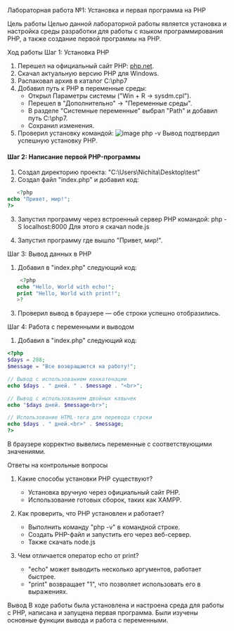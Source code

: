 Лабораторная работа №1: Установка и первая программа на PHP

Цель работы
Целью данной лабораторной работы является установка и настройка среды разработки для работы с языком программирования PHP, а также создание первой программы на PHP.

Ход работы
Шаг 1: Установка PHP
1. Перешел на официальный сайт PHP: [php.net](https://www.php.net/downloads).
2. Скачал актуальную версию PHP для Windows.
3. Распаковал архив в каталог C:\php7
4. Добавил путь к PHP в переменные среды:
   - Открыл Параметры системы ("Win + R → sysdm.cpl").
   - Перешел в "Дополнительно" → "Переменные среды".
   - В разделе "Системные переменные" выбрал "Path" и добавил путь C:\php7.
   - Сохранил изменения.
5. Проверил установку командой:
![image](https://github.com/user-attachments/assets/e6fa7bd9-fa1f-4937-8737-e14f08f4163f)
 php -v
  Вывод подтвердил успешную установку PHP.

#### **Шаг 2: Написание первой PHP-программы**
1. Создал директорию проекта: "C:\Users\Nichita\Desktop\test"
2. Создал файл "index.php" и добавил код:
```php
   <?php
echo "Привет, мир!";
?>
```

3. Запустил программу через встроенный сервер PHP командой:
   php -S localhost:8000
   Для этого я скачал node.js

4.  Запустил программу где вышло  "Привет, мир!".

Шаг 3: Вывод данных в PHP
1. Добавил в "index.php" следующий код:
```php
    <?php
   echo "Hello, World with echo!";
   print "Hello, World with print!";
   >?
```
3. Проверил вывод в браузере — обе строки успешно отобразились.

Шаг 4: Работа с переменными и выводом
1. Добавил в "index.php" следующий код:
   
```php
<?php
$days = 288;
$message = "Все возвращаются на работу!";

// Вывод с использованием конкатенации
echo $days . " дней. " . $message . "<br>";

// Вывод с использованием двойных кавычек
echo "$days дней. $message<br>";

// Использование HTML-тега для перевода строки
echo $days . " дней.<br>" . $message;
?>
```


В браузере корректно вывелись переменные с соответствующими значениями.

Ответы на контрольные вопросы
1. Какие способы установки PHP существуют?
   - Установка вручную через официальный сайт PHP.
   - Использование готовых сборок, таких как XAMPP.

2. Как проверить, что PHP установлен и работает?
   - Выполнить команду "php -v" в командной строке.
   - Создать PHP-файл и запустить его через веб-сервер.
   - Также скачать node.js

3. Чем отличается оператор echo от print?
   - "echo" может выводить несколько аргументов, работает быстрее.
   - "print" возвращает "1", что позволяет использовать его в выражениях.

Вывод
В ходе работы была установлена и настроена среда для работы с PHP, написана и запущена первая программа. Были изучены основные функции вывода и работа с переменными.

